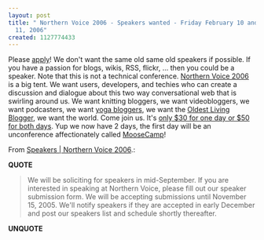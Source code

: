 ```yaml
---
layout: post
title: " Northern Voice 2006 - Speakers wanted - Friday February 10 and Saturday February
  11, 2006"
created: 1127774433
---
```

<p>Please <a href="http://2006.northernvoice.ca/speaker-submission">apply</a>! We don't want the same old same old speakers if possible. If you have a passion for blogs, wikis, RSS, flickr, ... then you could be a speaker. Note that this is not a technical conference. <a href="http://2006.northernvoice.ca/">Northern Voice 2006</a> is a big tent. We want users, developers, and techies who can create a discussion and dialogue about this two way conversational web that is swirling around us. We want knitting bloggers, we want videobloggers, we want podcasters, we want <a href="http://www.rolandtanglao.com/archives/2005/09/24/i_is_for_iyengar">yoga bloggers</a>, we want the <a href="http://urbanvancouver.com/blog/ray">Oldest Living Blogger</a>, we want the world. Come join us. It's <a href="http://2006.northernvoice.ca/faq">only $30 for one day or $50 for both days</a>. Yup we now have 2 days, the first day will be an unconference affectionately called <a href="http://2006.northernvoice.ca/news/2005/09/16/what-is-moose-camp">MooseCamp</a>!</p>
 <p>From <a href="http://2006.northernvoice.ca/speakers">Speakers | Northern Voice 2006</a>.:</p>
<p><b>QUOTE</b></p><blockquote>We will be soliciting for speakers in mid-September. If you are interested in speaking at Northern Voice, please fill out our speaker submission form. We will be accepting submissions until November 15, 2005. We'll notify speakers if they are accepted in early December and post our speakers list and schedule shortly thereafter.</blockquote><p><b>UNQUOTE</b></p>



